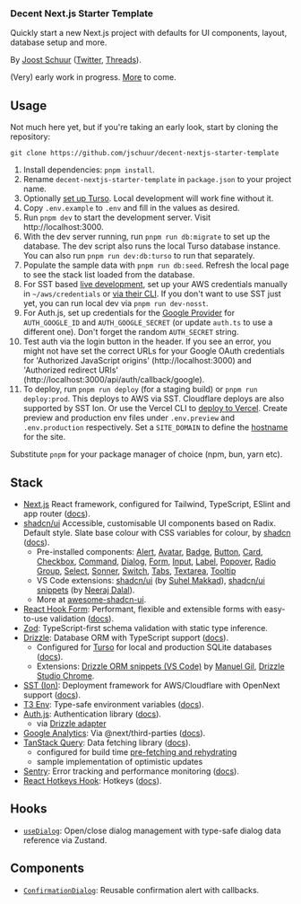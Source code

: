 ### Decent Next.js Starter Template

Quickly start a new Next.js project with defaults for UI components, layout, database setup and more.

By [Joost Schuur](https://joostschuur.com) ([Twitter](https://twitter.com/joostschuur), [Threads](https://threads.net/@joostschuur)).

(Very) early work in progress. [More](https://github.com/jschuur/decent-nextjs-starter-template/issues?q=is%3Aissue+is%3Aopen+label%3Afeature%2Cdocs) to come.

## Usage

Not much here yet, but if you're taking an early look, start by cloning the repository:

```
git clone https://github.com/jschuur/decent-nextjs-starter-template
```

1. Install dependencies: `pnpm install`.
2. Rename `decent-nextjs-starter-template` in `package.json` to your project name.
3. Optionally [set up Turso](https://docs.turso.tech/quickstart). Local development will work fine without it.
4. Copy `.env.example` to `.env` and fill in the values as desired.
5. Run `pnpm dev` to start the development server. Visit http://localhost:3000.
6. With the dev server running, run `pnpm run db:migrate` to set up the database. The dev script also runs the local Turso database instance. You can also run `pnpm run dev:db:turso` to run that separately.
7. Populate the sample data with `pnpm run db:seed`. Refresh the local page to see the stack list loaded from the database.
8. For SST based [live development](https://ion.sst.dev/docs/live/), set up your AWS credentials manually in `~/aws/credentials` or [via their CLI](https://docs.aws.amazon.com/cli/v1/userguide/cli-chap-configure.html). If you don't want to use SST just yet, you can run local dev via `pnpm run dev-nosst`.
9. For Auth.js, set up credentials for the [Google Provider](https://next-auth.js.org/providers/google) for `AUTH_GOOGLE_ID` and `AUTH_GOOGLE_SECRET` (or update `auth.ts` to use a different one). Don't forget the random `AUTH_SECRET` string.
10. Test auth via the login button in the header. If you see an error, you might not have set the correct URLs for your Google OAuth credentials for 'Authorized JavaScript origins' (http://localhost:3000) and 'Authorized redirect URIs' (http://localhost:3000/api/auth/callback/google).
11. To deploy, run `pnpm run deploy` (for a staging build) or `pnpm run deploy:prod`. This deploys to AWS via SST. Cloudflare deploys are also supported by SST Ion. Or use the Vercel CLI to [deploy to Vercel](https://vercel.com/docs/cli/deploy). Create preview and production env files under `.env.preview` and `.env.production` respectively. Set a `SITE_DOMAIN` to define the [hostname](https://ion.sst.dev/docs/custom-domains/) for the site.

Substitute `pnpm` for your package manager of choice (npm, bun, yarn etc).

## Stack

- [Next.js](https://nextjs.org/) React framework, configured for Tailwind, TypeScript, ESlint and app router ([docs](https://nextjs.org/docs)).
- [shadcn/ui](https://ui.shadcn.com/) Accessible, customisable UI components based on Radix. Default style. Slate base colour with CSS variables for colour, by [shadcn](https://github.com/shadcn) ([docs](https://ui.shadcn.com/docs)).
  - Pre-installed components: [Alert](https://ui.shadcn.com/docs/components/alert), [Avatar](https://ui.shadcn.com/docs/components/avatar), [Badge](https://ui.shadcn.com/docs/components/badge), [Button](https://ui.shadcn.com/docs/components/button), [Card](https://ui.shadcn.com/docs/components/card), [Checkbox](https://ui.shadcn.com/docs/components/checkbox), [Command](https://ui.shadcn.com/docs/components/command), [Dialog](https://ui.shadcn.com/docs/components/dialog), [Form](https://ui.shadcn.com/docs/components/form), [Input](https://ui.shadcn.com/docs/components/input), [Label](https://ui.shadcn.com/docs/components/label), [Popover](https://ui.shadcn.com/docs/components/popover), [Radio Group](https://ui.shadcn.com/docs/components/radio-group), [Select](https://ui.shadcn.com/docs/components/select), [Sonner](https://ui.shadcn.com/docs/components/sonner), [Switch](https://ui.shadcn.com/docs/components/switch), [Tabs](https://ui.shadcn.com/docs/components/tabs), [Textarea](https://ui.shadcn.com/docs/components/textarea), [Tooltip](https://ui.shadcn.com/docs/components/tooltip)
  - VS Code extensions: [shadcn/ui](https://marketplace.visualstudio.com/items?itemName=SuhelMakkad.shadcn-ui) (by [Suhel Makkad](https://github.com/SuhelMakkad)), [shadcn/ui snippets](https://marketplace.visualstudio.com/items?itemName=VeroXyle.shadcn-ui-snippets) (by [Neeraj Dalal](https://github.com/nrjdalal)).
  - More at [awesome-shadcn-ui](https://github.com/birobirobiro/awesome-shadcn-ui).
- [React Hook Form](https://react-hook-form.com/): Performant, flexible and extensible forms with easy-to-use validation ([docs](https://react-hook-form.com/get-started)).
- [Zod](https://zod.dev/): TypeScript-first schema validation with static type inference.
- [Drizzle](https://orm.drizzle.team/): Database ORM with TypeScript support ([docs](https://orm.drizzle.team/docs/overview)).
  - Configured for [Turso](https://turso.tech) for local and production SQLite databases ([docs](https://docs.turso.tech/introduction)).
  - Extensions: [Drizzle ORM snippets (VS Code)](https://marketplace.visualstudio.com/items?itemName=imgildev.vscode-drizzle-snippets) by [Manuel Gil](https://github.com/ManuelGil), [Drizzle Studio Chrome](https://chromewebstore.google.com/detail/drizzle-studio/mjkojjodijpaneehkgmeckeljgkimnmd?hl=en).
- [SST (Ion)](https://ion.sst.dev/): Deployment framework for AWS/Cloudflare with OpenNext support ([docs](https://ion.sst.dev/docs/start/aws/nextjs)).
- [T3 Env](https://env.t3.gg/): Type-safe environment variables ([docs](https://env.t3.gg/docs/introduction)).
- [Auth.js](https://authjs.dev/): Authentication library ([docs](https://authjs.dev/getting-started/installation?framework=next.js)).
  - via [Drizzle adapter](https://authjs.dev/getting-started/adapters/drizzle)
- [Google Analytics](https://analytics.google.com/): Via @next/third-parties ([docs](https://nextjs.org/docs/messages/next-script-for-ga)).
- [TanStack Query](https://tanstack.com/query/): Data fetching library ([docs](https://tanstack.com/query/latest/docs/framework/react/overview)).
  - configured for build time [pre-fetching and rehydrating](https://tanstack.com/query/latest/docs/framework/react/guides/advanced-ssr#prefetching-and-dehydrating-data)
  - sample implementation of optimistic updates
- [Sentry](https://sentry.io/): Error tracking and performance monitoring ([docs](https://docs.sentry.io/platforms/javascript/guides/nextjs/)).
- [React Hotkeys Hook](https://react-hotkeys-hook.vercel.app/): Hotkeys ([docs](https://react-hotkeys-hook.vercel.app/docs/intro)).

## Hooks

- [`useDialog`](./src/hooks/useDialog.ts): Open/close dialog management with type-safe dialog data reference via Zustand.

## Components

- [`ConfirmationDialog`](./src/components/ConfirmationDialog.tsx): Reusable confirmation alert with callbacks.
